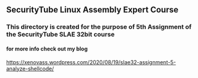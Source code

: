 ## SecurityTube Linux Assembly Expert Course

### This directory is created for the purpose of 5th Assignment of the SecurityTube SLAE 32bit course

#### for more info check out my blog 


https://xenovass.wordpress.com/2020/08/19/slae32-assignment-5-analyze-shellcode/
